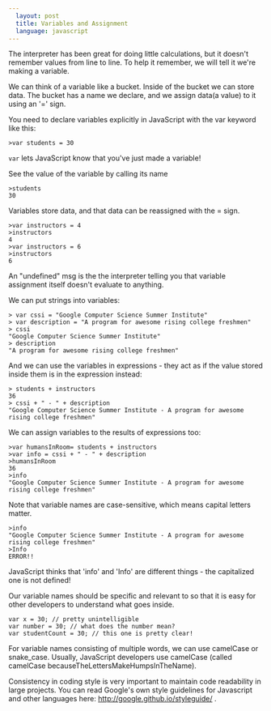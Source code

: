 ```yaml
---
  layout: post
  title: Variables and Assignment
  language: javascript
---
```

The interpreter has been great for doing little calculations, but it doesn't remember values from line to line. To help it remember, we will tell it we're making a variable.

We can think of a variable like a bucket. Inside of the bucket we can store data. The bucket has a name we declare, and we assign data(a value) to it using an '=' sign.

You need to declare variables explicitly in JavaScript with the var keyword like this:
```
>var students = 30
```
`var` lets JavaScript know that you've just made a variable!

See the value of the variable by calling its name
```
>students
30
```

Variables store data, and that data can be reassigned with the = sign.
```
>var instructors = 4
>instructors
4
>var instructors = 6
>instructors
6
```

An "undefined" msg is the  the interpreter telling you that variable assignment itself doesn't evaluate to anything.

We can put strings into variables:

```
> var cssi = "Google Computer Science Summer Institute"
> var description = "A program for awesome rising college freshmen"
> cssi
"Google Computer Science Summer Institute"
> description
"A program for awesome rising college freshmen"
```
And we can use the variables in expressions - they act as if the value stored inside them is in the expression instead:
```
> students + instructors
36
> cssi + " - " + description
"Google Computer Science Summer Institute - A program for awesome rising college freshmen"
```
We can assign variables to the results of expressions too:
```
>var humansInRoom= students + instructors
>var info = cssi + " - " + description
>humansInRoom
36
>info
"Google Computer Science Summer Institute - A program for awesome rising college freshmen"
```

Note that variable names are case-sensitive, which means capital letters matter.
```
>info
"Google Computer Science Summer Institute - A program for awesome rising college freshmen"
>Info
ERROR!!
```
JavaScript thinks that 'info' and 'Info' are different things - the capitalized one is not defined!

Our variable names should be specific and relevant to so that it is easy for other developers to understand what goes inside.
```
var x = 30; // pretty unintelligible
var number = 30; // what does the number mean?
var studentCount = 30; // this one is pretty clear!
```
For variable names consisting of multiple words, we can use camelCase or snake_case. Usually, JavaScript developers use camelCase (called camelCase  becauseTheLettersMakeHumpsInTheName).

Consistency in coding style is very important to maintain code readability in large projects. You can read Google's own style guidelines for Javascript and other languages here: http://google.github.io/styleguide/ .
